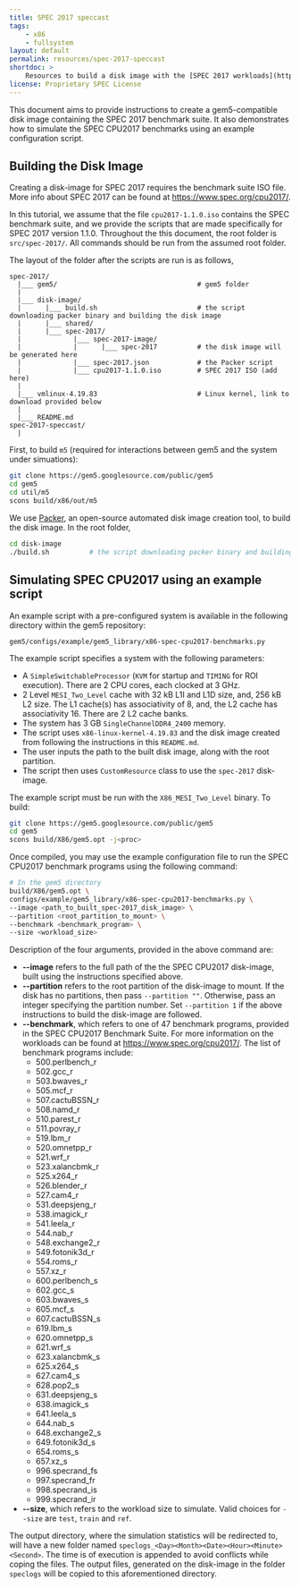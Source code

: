 ```yaml
---
title: SPEC 2017 speccast
tags:
    - x86
    - fullsystem
layout: default
permalink: resources/spec-2017-speccast
shortdoc: >
    Resources to build a disk image with the [SPEC 2017 workloads](https://www.spec.org/cpu2017/).
license: Proprietary SPEC License
---
```


This document aims to provide instructions to create a gem5-compatible disk
image containing the SPEC 2017 benchmark suite. It also demonstrates how to
simulate the SPEC CPU2017 benchmarks using an example configuration script.

## Building the Disk Image
Creating a disk-image for SPEC 2017 requires the benchmark suite ISO file.
More info about SPEC 2017 can be found at <https://www.spec.org/cpu2017/>.

In this tutorial, we assume that the file `cpu2017-1.1.0.iso` contains the SPEC
benchmark suite, and we provide the scripts that are made specifically for
SPEC 2017 version 1.1.0.
Throughout the this document, the root folder is `src/spec-2017/`.
All commands should be run from the assumed root folder.

The layout of the folder after the scripts are run is as follows,

```
spec-2017/
  |___ gem5/                                   # gem5 folder
  |
  |___ disk-image/
  |      |___ build.sh                         # the script downloading packer binary and building the disk image
  |      |___ shared/
  |      |___ spec-2017/
  |             |___ spec-2017-image/
  |             |      |___ spec-2017          # the disk image will be generated here
  |             |___ spec-2017.json            # the Packer script
  |             |___ cpu2017-1.1.0.iso         # SPEC 2017 ISO (add here)
  |
  |___ vmlinux-4.19.83                         # Linux kernel, link to download provided below
  |
  |___ README.md
spec-2017-speccast/
  |
```

First, to build `m5` (required for interactions between gem5 and the system under simuations):

```sh
git clone https://gem5.googlesource.com/public/gem5
cd gem5
cd util/m5
scons build/x86/out/m5
```

We use [Packer](https://www.packer.io/), an open-source automated disk image
creation tool, to build the disk image.
In the root folder,

```sh
cd disk-image
./build.sh          # the script downloading packer binary and building the disk image
```

## Simulating SPEC CPU2017 using an example script

An example script with a pre-configured system is available in the following directory within the gem5 repository:

```
gem5/configs/example/gem5_library/x86-spec-cpu2017-benchmarks.py
```

The example script specifies a system with the following parameters:

* A `SimpleSwitchableProcessor` (`KVM` for startup and `TIMING` for ROI execution). There are 2 CPU cores, each clocked at 3 GHz.
* 2 Level `MESI_Two_Level` cache with 32 kB L1I and L1D size, and, 256 kB L2 size. The L1 cache(s) has associativity of 8, and, the L2 cache has associativity 16. There are 2 L2 cache banks.
* The system has 3 GB `SingleChannelDDR4_2400` memory.
* The script uses `x86-linux-kernel-4.19.83` and the disk image created from following the instructions in this `README.md`.
* The user inputs the path to the built disk image, along with the root partition.
* The script then uses `CustomResource` class to use the `spec-2017` disk-image.

The example script must be run with the `X86_MESI_Two_Level` binary. To build:

```sh
git clone https://gem5.googlesource.com/public/gem5
cd gem5
scons build/X86/gem5.opt -j<proc>
```
Once compiled, you may use the example configuration file to run the SPEC CPU2017 benchmark programs using the following command:

```sh
# In the gem5 directory
build/X86/gem5.opt \
configs/example/gem5_library/x86-spec-cpu2017-benchmarks.py \
--image <path_to_built_spec-2017_disk_image> \
--partition <root_partition_to_mount> \
--benchmark <benchmark_program> \
--size <workload_size>
```

Description of the four arguments, provided in the above command are:
* **--image** refers to the full path of the the SPEC CPU2017 disk-image, built using the instructions specified above.
* **--partition** refers to the root partition of the disk-image to mount. If the disk has no partitions, then pass `--partition ""`. Otherwise, pass an integer specifying the partition number. Set `--partition 1` if the above instructions to build the disk-image are followed.
* **--benchmark**, which refers to one of 47 benchmark programs, provided in the SPEC CPU2017 Benchmark Suite. For more information on the workloads can be found at <https://www.spec.org/cpu2017/>. The list of benchmark programs include:
  * 500.perlbench_r
  * 502.gcc_r
  * 503.bwaves_r
  * 505.mcf_r
  * 507.cactuBSSN_r
  * 508.namd_r
  * 510.parest_r
  * 511.povray_r
  * 519.lbm_r
  * 520.omnetpp_r
  * 521.wrf_r
  * 523.xalancbmk_r
  * 525.x264_r
  * 526.blender_r
  * 527.cam4_r
  * 531.deepsjeng_r
  * 538.imagick_r
  * 541.leela_r
  * 544.nab_r
  * 548.exchange2_r
  * 549.fotonik3d_r
  * 554.roms_r
  * 557.xz_r
  * 600.perlbench_s
  * 602.gcc_s
  * 603.bwaves_s
  * 605.mcf_s
  * 607.cactuBSSN_s
  * 619.lbm_s
  * 620.omnetpp_s
  * 621.wrf_s
  * 623.xalancbmk_s
  * 625.x264_s
  * 627.cam4_s
  * 628.pop2_s
  * 631.deepsjeng_s
  * 638.imagick_s
  * 641.leela_s
  * 644.nab_s
  * 648.exchange2_s
  * 649.fotonik3d_s
  * 654.roms_s
  * 657.xz_s
  * 996.specrand_fs
  * 997.specrand_fr
  * 998.specrand_is
  * 999.specrand_ir
* **--size**, which refers to the workload size to simulate. Valid choices for `--size` are `test`, `train` and `ref`.

The output directory, where the simulation statistics will be redirected to, will have a new folder named `speclogs_<Day><Month><Date><Hour><Minute><Second>`. The time is of execution is appended to avoid conflicts while coping the files. The output files, generated on the disk-image in the folder `speclogs` will be copied to this aforementioned directory.
